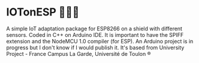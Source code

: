 # IOTonESP 🤑🤑🤑
A simple IoT adaptation package for ESP8266 on a shield with different sensors. 
Coded in C++ on Arduino IDE. It is important to have the SPIFF extension and the NodeMCU 1.0 compiler (for ESP). 
An Arduino project is in progress but I don't know if I would publish it. 
It's based from University Project - France Campus La Garde, Université de Toulon ®
